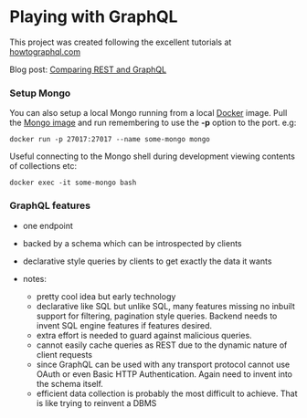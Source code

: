 # Playing with GraphQL
This project was created following the excellent tutorials at [howtographql.com](https://www.howtographql.com/graphql-java/0-introduction/)


Blog post: [Comparing REST and GraphQL](https://ioflyingnimbus.blogspot.com/2018/09/comparing-rest-and-graphql.html)

### Setup Mongo

You can also setup a local Mongo running from a local [Docker](https://www.docker.com/docker-mac) image. Pull the [Mongo image](https://hub.docker.com/_/mongo/) and run remembering to use the **-p** option to the port. e.g:

`docker run -p 27017:27017 --name some-mongo mongo`

Useful connecting to the Mongo shell during development viewing contents of collections etc:

`docker exec -it some-mongo bash`


### GraphQL features
* one endpoint
* backed by a schema which can be introspected by clients
* declarative style queries by clients to get exactly the data it wants


* notes:
    - pretty cool idea but early technology
    - declarative like SQL but unlike SQL, many features missing no inbuilt support for filtering, pagination style queries. Backend needs to invent SQL engine features if features desired.
    - extra effort is needed to guard against malicious queries. 
    - cannot easily cache queries as REST due to the dynamic nature of client requests
    - since GraphQL can be used with any transport protocol cannot use OAuth or even Basic HTTP Authentication. Again need to invent into the schema itself.
    - efficient data collection is probably the most difficult to achieve. That is like trying to reinvent a DBMS